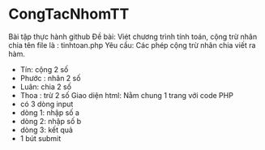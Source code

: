 # CongTacNhomTT
Bài tập thực hành github
Đề bài: Viét chương trình tính toán, cộng trừ nhân chia
tên file là : tinhtoan.php
Yêu cầu: Các phép cộng trừ nhân chia viết ra hàm.
- Tín: cộng 2 số
- Phước : nhân 2 số
- Luân: chia 2 số
- Thoa : trừ 2 số
Giao diện html: Nằm chung 1 trang với code PHP
- có 3 dòng input
- dòng 1: nhập số a
- dòng 2: nhập số b
- dòng 3: kết quả
- 1 bút submit
